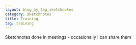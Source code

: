 ```yaml
---
layout: blog_by_tag_sketchnotes
category: sketchnotes
title: Training
tag: training
---
```


Sketchnotes done in meetings - occasionally I can share them
